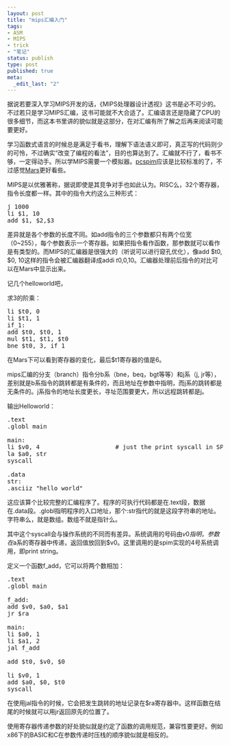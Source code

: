 ```yaml
---
layout: post
title: "mips汇编入门"
tags: 
- ASM
- MIPS
- trick
- "笔记"
status: publish
type: post
published: true
meta: 
  _edit_last: "2"
---
```


据说若要深入学习MIPS开发的话，《MIPS处理器设计透视》这书是必不可少的。不过若只是学习MIPS汇编，这书可能就不大合适了。汇编语言还是隐藏了CPU的很多细节，而这本书里讲的貌似就是这部分，在对汇编有所了解之后再来阅读可能要更好。

学习函数式语言的时候总是满足于看书，理解下语法语义即可，真正写的代码则少的可怜，不过确实“改变了编程的看法”，目的也算达到了。汇编就不行了，看书不够，一定得动手。所以学MIPS需要一个模拟器。<a href="http://pages.cs.wisc.edu/~larus/spim.html">pcspim</a>应该是比较标准的了，不过感觉<a href="http://courses.missouristate.edu/KenVollmar/MARS/">Mars</a>更好看些。

MIPS是以优雅著称，据说即使是其竞争对手也如此认为。RISC么，32个寄存器，指令长度都一样。其中的指令大约这么三种形式：

<pre lang="asm">
j 1000
li $1, 10
add $1, $2,$3
</pre>

差异就是各个参数的长度不同。如add指令的三个参数都只有两个位宽（0~255），每个参数表示一个寄存器。如果把指令看作函数，那参数就可以看作是有类型的。而MIPS的汇编器是很强大的（听说可以进行窥孔优化），像add $t0, $0, 10这样的指令会被汇编器翻译成addi $t0,$0,10。汇编器处理前后指令的对比可以在Mars中显示出来。

记几个helloworld吧，

求3的阶乘：

<pre lang="asm">
li $t0, 0
li $t1, 1
if_1:
add $t0, $t0, 1
mul $t1, $t1, $t0
bne $t0, 3, if_1
</pre>

在Mars下可以看到寄存器的变化，最后$t1寄存器的值是6。

mips汇编的分支（branch）指令分b系（bne，beq，bgt等等）和j系（j, jr等），差别就是b系指令的跳转都是有条件的，而且地址在参数中指明，而j系的跳转都是无条件的。j系指令的地址长度更长，寻址范围要更大，所以远程跳转都是j。

输出Helloworld：

<pre lang="asm">
.text
.globl main

main:
li $v0, 4                     # just the print syscall in SPIM
la $a0, str
syscall

.data
str:
.asciiz "hello world"
</pre>

这应该算个比较完整的汇编程序了。程序的可执行代码都是在.text段，数据在.data段。.globl指明程序的入口地址，那个:str指代的就是这段字符串的地址。字符串么，就是数组。数组不就是指针么。


其中这个syscall会与操作系统的不同而有差异。系统调用的号码由$v0指明，参数在$a系的寄存器中传递，返回值放回到$v0。这里调用的是spim实现的4号系统调用，即print string。

定义一个函数f_add，它可以将两个数相加：

<pre lang="asm">
.text
.globl main

f_add:
add $v0, $a0, $a1
jr $ra

main:
li $a0, 1
li $a1, 2
jal f_add

add $t0, $v0, $0

li $v0, 1
add $a0, $0, $t0
syscall
</pre>

在使用jal指令的时候，它会把发生跳转的地址记录在$ra寄存器中。这样函数在结尾的时候就可以用jr返回原先的位置了。

使用寄存器传递参数的好处貌似就是约定了函数的调用规范，兼容性要更好。例如x86下的BASIC和C在参数传递时压栈的顺序貌似就是相反的。
